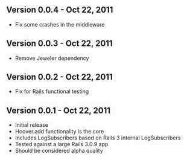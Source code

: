 ## Version 0.0.4 - Oct 22, 2011

* Fix some crashes in the middleware

## Version 0.0.3 - Oct 22, 2011

* Remove Jeweler dependency

## Version 0.0.2 - Oct 22, 2011

* Fix for Rails functional testing

## Version 0.0.1 - Oct 22, 2011

* Initial release
* Hoover.add functionality is the core
* Includes LogSubscribers based on Rails 3 internal LogSubscribers
* Tested against a large Rails 3.0.9 app
* Should be considered alpha quality
